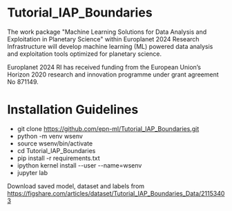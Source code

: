 # Tutorial_IAP_Boundaries

The work package "Machine Learning Solutions for Data Analysis and Exploitation in Planetary Science" within Europlanet 2024 Research Infrastructure will develop machine learning (ML) powered data analysis and exploitation tools optimized for planetary science.

Europlanet 2024 RI has received funding from the European Union’s Horizon 2020 research and innovation programme under grant agreement No 871149.

# Installation Guidelines

- git clone https://github.com/epn-ml/Tutorial_IAP_Boundaries.git
- python -m venv wsenv
- source wsenv/bin/activate
- cd Tutorial_IAP_Boundaries
- pip install -r requirements.txt
- ipython kernel install --user --name=wsenv
- jupyter lab

Download saved model, dataset and labels from https://figshare.com/articles/dataset/Tutorial_IAP_Boundaries_Data/21153403
